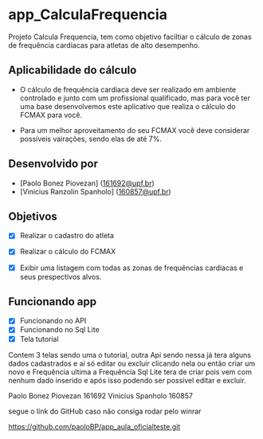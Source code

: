 # app_CalculaFrequencia

Projeto Calcula Frequencia, tem como objetivo faciltiar o cálculo de zonas de frequência cardiacas para atletas de alto desempenho.

## Aplicabilidade do cálculo

- O cálculo de frequência cardiaca deve ser realizado em ambiente controlado e junto com um profissional qualificado, mas para você ter uma base desenvolvemos este aplicativo que realiza o cálculo do FCMAX para você. 

- Para um melhor aproveitamento do seu FCMAX você deve considerar possíveis vairações, sendo elas de até 7%.

## Desenvolvido por
- [Paolo Bonez Piovezan] (161692@upf.br)
- [Vinicius Ranzolin Spanholo] (160857@upf.br)

## Objetivos
- [x] Realizar o cadastro do atleta
- [x] Realizar o cálculo do FCMAX
- [x] Exibir uma listagem com todas as zonas de frequências cardiacas e seus prespectivos alvos.


## Funcionando app
- [x] Funcionando no API
- [x] Funcionando no Sql Lite
- [x] Tela tutorial

Contem 3 telas sendo uma o tutorial, outra Api sendo nessa já tera alguns dados cadastrados e ai só editar ou excluir clicando nela ou então criar um novo e Frequência ultima a Frequência Sql Lite tera de criar pois vem com nenhum dado inserido e após isso podendo ser possível editar e excluir.

 
Paolo Bonez Piovezan  161692
Vinicius Spanholo  160857

segue o link do GitHub caso não consiga rodar pelo winrar

https://github.com/paoloBP/app_aula_oficialteste.git